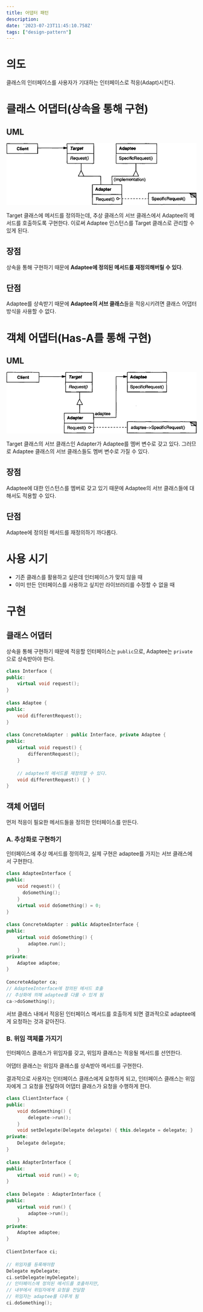 ```yaml
---
title: 어댑터 패턴
description: 
date: '2023-07-23T11:45:10.758Z'
tags: ["design-pattern"]
---
```

# 의도

클래스의 인터페이스를 사용자가 기대하는 인터페이스로 적응(Adapt)시킨다.

# 클래스 어댑터(상속을 통해 구현)

## UML

![Alt text](image.png)

Target 클래스에 메서드를 정의하는데, 추상 클래스의 서브 클래스에서 Adaptee의 메서드를 호출하도록 구현한다. 이로써 Adaptee 인스턴스를 Target 클래스로 관리할 수 있게 된다.

## 장점

상속을 통해 구현하기 때문에 **Adaptee에 정의된 메서드를 재정의해버릴 수 있다**.

## 단점

Adaptee를 상속받기 때문에 **Adaptee의 서브 클래스**들을 적응시키려면 클래스 어댑터 방식을 사용할 수 없다.

# 객체 어댑터(Has-A를 통해 구현)

## UML

![Alt text](image-1.png)

Target 클래스의 서브 클래스인 Adapter가 Adaptee를 멤버 변수로 갖고 있다. 그러므로 Adaptee 클래스의 서브 클래스들도 멤버 변수로 가질 수 있다.

## 장점

Adaptee에 대한 인스턴스를 멤버로 갖고 있기 때문에 Adaptee의 서브 클래스들에 대해서도 적용할 수 있다.

## 단점

Adaptee에 정의된 메서드를 재정의하기 까다롭다.

# 사용 시기

- 기존 클래스를 활용하고 싶은데 인터페이스가 맞지 않을 때
- 이미 만든 인터페이스를 사용하고 싶지만 라이브러리를 수정할 수 없을 때

# 구현

## 클래스 어댑터

상속을 통해 구현하기 때문에 적응할 인터페이스는 `public`으로, Adaptee는 `private`으로 상속받아야 한다.

```cpp
class Interface {
public:
    virtual void request();
}

class Adaptee {
public:
    void differentRequest();
}

class ConcreteAdapter : public Interface, private Adaptee {
public:
    virtual void request() {
        differentRequest();
    }

    // adaptee의 메서드를 재정의할 수 있다.
    void differentRequest() { }
}
```

## 객체 어댑터

먼저 적응이 필요한 메서드들을 정의한 인터페이스를 만든다.

### A. 추상화로 구현하기

인터페이스에 추상 메서드를 정의하고, 실제 구현은 adaptee를 가지는 서브 클래스에서 구현한다. 

```cpp
class AdapteeInterface {
public:
    void request() {
      doSomething();
    }
    virtual void doSomething() = 0;
}

class ConcreteAdapter : public AdapteeInterface {
public:
    virtual void doSomething() {
        adaptee.run();
    }
private:
    Adaptee adaptee;
}

ConcreteAdapter ca;
// AdapteeInterface에 정의된 메서드 호출
// 추상화에 의해 adaptee를 다룰 수 있게 됨
ca->doSomething();
```

서브 클래스 내에서 적응된 인터페이스 메서드를 호출하게 되면 결과적으로 adaptee에게 요청하는 것과 같아진다.

### B. 위임 객체를 가지기

인터페이스 클래스가 위임자를 갖고, 위임자 클래스는 적응될 메서드를 선언한다.

어댑터 클래스는 위임자 클래스를 상속받아 메서드를 구현한다. 

결과적으로 사용자는 인터페이스 클래스에게 요청하게 되고, 인터페이스 클래스는 위임자에게 그 요청을 전달하여 어댑터 클래스가 요청을 수행하게 한다.

```cpp
class ClientInterface {
public:
    void doSomething() {
        delegate->run();
    }
    void setDelegate(Delegate delegate) { this.delegate = delegate; }
private:
    Delegate delegate;
}

class AdapterInterface {
public:
    virtual void run() = 0;
}

class Delegate : AdapterInterface {
public:
    virtual void run() {
        adaptee->run();
    }
private:
    Adaptee adaptee;
}

ClientInterface ci;

// 위임자를 등록해야함
Delegate myDelegate;
ci.setDelegate(myDelegate);
// 인터페이스에 정의된 메서드를 호출하지만,
// 내부에서 위임자에게 요청을 전달함
// 위임자는 adaptee를 다루게 됨
ci.doSomething();
```